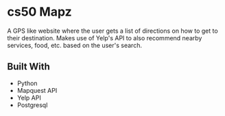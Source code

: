 # cs50 Mapz
A GPS like website where the user gets a list of directions on how to get to their destination. Makes use of Yelp's API to also recommend nearby services, food, etc. based on the user's search.

## Built With
- Python
- Mapquest API
- Yelp API
- Postgresql

